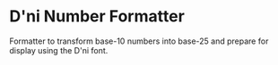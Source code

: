 # D'ni Number Formatter

Formatter to transform base-10 numbers into base-25 and prepare for display using the D'ni font.

